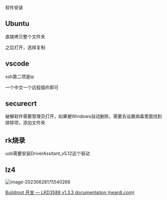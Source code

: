 软件安装

## Ubuntu

直接拷贝整个文件夹

之后打开，选择复制

## vscode

ssh第二项是ip

一个中文一个远程插件即可

## securecrt

破解软件需要管理员打开，如果被Windows自动删除，需要去设置病毒里面找到排除项，添加文件夹



## rk烧录

usb需要安装DriverAssitant_v5.12这个驱动



## lz4

![image-20230628175540268](C:\Users\scl\AppData\Roaming\Typora\typora-user-images\image-20230628175540268.png)

[Buildroot 开发 — LKD3588 v1.3.3 documentation (neardi.com)](http://wiki.neardi.com/wiki/rk3588/zh_CN/docs/linux/buildroot.html)